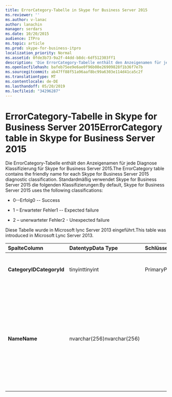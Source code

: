 ```yaml
---
title: ErrorCategory-Tabelle in Skype for Business Server 2015
ms.reviewer: ''
ms.author: v-lanac
author: lanachin
manager: serdars
ms.date: 10/20/2015
audience: ITPro
ms.topic: article
ms.prod: skype-for-business-itpro
localization_priority: Normal
ms.assetid: 0fde3b73-9a2f-44dd-b8dc-6df512303ff1
description: 'Die ErrorCategory-Tabelle enthält den Anzeigenamen für jede Diagnose Klassifizierung für Skype for Business Server 2015. Standardmäßig verwendet Skype for Business Server 2015 die folgenden Klassifizierungen:'
ms.openlocfilehash: bafeb75ee9e6ae0f96b08e26909828f1b36f7e7b
ms.sourcegitcommit: ab47ff88f51a96aaf8bc99a6303e114d41ca5c2f
ms.translationtype: MT
ms.contentlocale: de-DE
ms.lasthandoff: 05/20/2019
ms.locfileid: "34296287"
---
```

# <a name="errorcategory-table-in-skype-for-business-server-2015"></a><span data-ttu-id="54e1f-104">ErrorCategory-Tabelle in Skype for Business Server 2015</span><span class="sxs-lookup"><span data-stu-id="54e1f-104">ErrorCategory table in Skype for Business Server 2015</span></span>
 
<span data-ttu-id="54e1f-105">Die ErrorCategory-Tabelle enthält den Anzeigenamen für jede Diagnose Klassifizierung für Skype for Business Server 2015.</span><span class="sxs-lookup"><span data-stu-id="54e1f-105">The ErrorCategory table contains the friendly name for each Skype for Business Server 2015 diagnostic classification.</span></span> <span data-ttu-id="54e1f-106">Standardmäßig verwendet Skype for Business Server 2015 die folgenden Klassifizierungen:</span><span class="sxs-lookup"><span data-stu-id="54e1f-106">By default, Skype for Business Server 2015 uses the following classifications:</span></span>
  
- <span data-ttu-id="54e1f-107">0--Erfolg</span><span class="sxs-lookup"><span data-stu-id="54e1f-107">0 -- Success</span></span>
    
- <span data-ttu-id="54e1f-108">1 – Erwarteter Fehler</span><span class="sxs-lookup"><span data-stu-id="54e1f-108">1 -- Expected failure</span></span>
    
- <span data-ttu-id="54e1f-109">2 – unerwarteter Fehler</span><span class="sxs-lookup"><span data-stu-id="54e1f-109">2 - Unexpected failure</span></span>
    
<span data-ttu-id="54e1f-110">Diese Tabelle wurde in Microsoft lync Server 2013 eingeführt.</span><span class="sxs-lookup"><span data-stu-id="54e1f-110">This table was introduced in Microsoft Lync Server 2013.</span></span>
  
|<span data-ttu-id="54e1f-111">**Spalte**</span><span class="sxs-lookup"><span data-stu-id="54e1f-111">**Column**</span></span>|<span data-ttu-id="54e1f-112">**Datentyp**</span><span class="sxs-lookup"><span data-stu-id="54e1f-112">**Data Type**</span></span>|<span data-ttu-id="54e1f-113">**Schlüssel/Index**</span><span class="sxs-lookup"><span data-stu-id="54e1f-113">**Key/Index**</span></span>|<span data-ttu-id="54e1f-114">**Details**</span><span class="sxs-lookup"><span data-stu-id="54e1f-114">**Details**</span></span>|
|:-----|:-----|:-----|:-----|
|<span data-ttu-id="54e1f-115">**CategoryID**</span><span class="sxs-lookup"><span data-stu-id="54e1f-115">**CategoryId**</span></span> <br/> |<span data-ttu-id="54e1f-116">tinyint</span><span class="sxs-lookup"><span data-stu-id="54e1f-116">tinyint</span></span>  <br/> |<span data-ttu-id="54e1f-117">Primary</span><span class="sxs-lookup"><span data-stu-id="54e1f-117">Primary</span></span>  <br/> |<span data-ttu-id="54e1f-118">Eindeutiger Bezeichner für die Klassifizierung.</span><span class="sxs-lookup"><span data-stu-id="54e1f-118">Unique identifier for the classification.</span></span>  <br/> |
|<span data-ttu-id="54e1f-119">**Name**</span><span class="sxs-lookup"><span data-stu-id="54e1f-119">**Name**</span></span> <br/> |<span data-ttu-id="54e1f-120">nvarchar(256)</span><span class="sxs-lookup"><span data-stu-id="54e1f-120">nvarchar(256)</span></span>  <br/> || <span data-ttu-id="54e1f-121">Wert und Anzeigename, der der Klassifizierung zugewiesen ist.</span><span class="sxs-lookup"><span data-stu-id="54e1f-121">Value and friendly name assigned to the classification.</span></span> <span data-ttu-id="54e1f-122">Gültige Werte sind:</span><span class="sxs-lookup"><span data-stu-id="54e1f-122">Allowed values are:</span></span> <br/>  <span data-ttu-id="54e1f-123">0--Erfolg</span><span class="sxs-lookup"><span data-stu-id="54e1f-123">0 -- Success</span></span> <br/>  <span data-ttu-id="54e1f-124">1 – Erwarteter Fehler</span><span class="sxs-lookup"><span data-stu-id="54e1f-124">1 -- Expected failure</span></span> <br/>  <span data-ttu-id="54e1f-125">2 – unerwarteter Fehler</span><span class="sxs-lookup"><span data-stu-id="54e1f-125">2 - Unexpected failure</span></span> <br/> |
   

